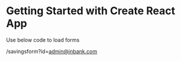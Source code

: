 # Getting Started with Create React App

Use below code to load forms

/savingsform?id=admin@inbank.com
